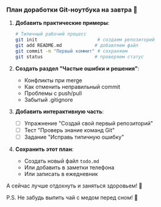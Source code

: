 ### План доработки Git-ноутбука на завтра 📝

1. **Добавить практические примеры**:
   ```bash
   # Типичный рабочий процесс
   git init                      # создаем репозиторий
   git add README.md            # добавляем файл
   git commit -m "Первый коммит" # сохраняем
   git status                   # проверяем статус
   ```

2. **Создать раздел "Частые ошибки и решения"**:
   - Конфликты при merge
   - Как отменить неправильный commit
   - Проблемы с push/pull
   - Забытый .gitignore

3. **Добавить интерактивную часть**:
   - [ ] Упражнение "Создай свой первый репозиторий"
   - [ ] Тест "Проверь знание команд Git"
   - [ ] Задание "Исправь типичную ошибку"

4. **Сохранить этот план**:
   - Создать новый файл `todo.md`
   - Или добавить в заметки телефона
   - Или записать в ежедневник

А сейчас лучше отдохнуть и заняться здоровьем! 🌟

P.S. Не забудь выпить чай с медом перед сном! 🍯